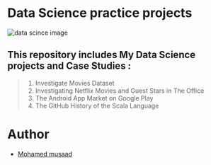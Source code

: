 # Data Science practice projects
<p><img src="https://intellipaat.com/blog/wp-content/uploads/2020/05/Data-Science-Projects-Big.jpg" alt="data scince image"></p>

## This repository includes My Data Science projects and Case Studies :

>1. Investigate Movies Dataset
>2. Investigating Netflix Movies and Guest Stars in The Office
>3. The Android App Market on Google Play
>4. The GitHub History of the Scala Language

# Author

 * [Mohamed musaad](https://www.linkedin.com/in/mohamed-musaad-aamer-a2a633202/)
